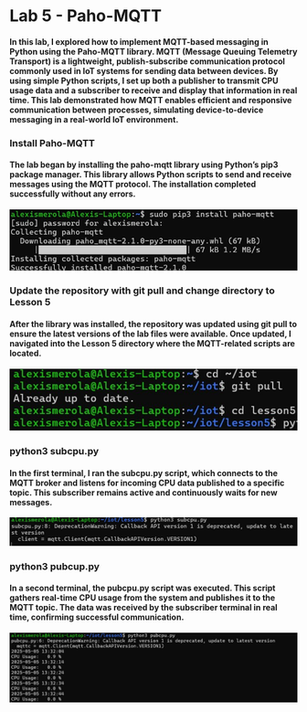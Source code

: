 # Lab 5 - Paho-MQTT
#### In this lab, I explored how to implement MQTT-based messaging in Python using the Paho-MQTT library. MQTT (Message Queuing Telemetry Transport) is a lightweight, publish-subscribe communication protocol commonly used in IoT systems for sending data between devices. By using simple Python scripts, I set up both a publisher to transmit CPU usage data and a subscriber to receive and display that information in real time. This lab demonstrated how MQTT enables efficient and responsive communication between processes, simulating device-to-device messaging in a real-world IoT environment.


### Install Paho-MQTT
#### The lab began by installing the paho-mqtt library using Python’s pip3 package manager. This library allows Python scripts to send and receive messages using the MQTT protocol. The installation completed successfully without any errors.
![alt text](Paho-MQTT-install.jpg)

### Update the repository with git pull and change directory to Lesson 5
#### After the library was installed, the repository was updated using git pull to ensure the latest versions of the lab files were available. Once updated, I navigated into the Lesson 5 directory where the MQTT-related scripts are located.
![alt text](change_directory.jpg)

### python3 subcpu.py
#### In the first terminal, I ran the subcpu.py script, which connects to the MQTT broker and listens for incoming CPU data published to a specific topic. This subscriber remains active and continuously waits for new messages.
![alt text](subcpu.jpg)

### python3 pubcup.py
#### In a second terminal, the pubcpu.py script was executed. This script gathers real-time CPU usage from the system and publishes it to the MQTT topic. The data was received by the subscriber terminal in real time, confirming successful communication.
![alt text](pubcpu.jpg)
